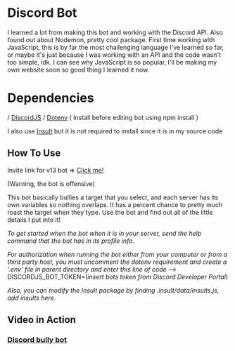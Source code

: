 # Discord Bot
I learned a lot from making this bot and working with the Discord API. Also found out about Nodemon, pretty cool package. First time working with JavaScript, this is by far the most challenging language I've learned so far, or maybe it's just because I was working with an API and the code wasn't too simple, idk. I can see why JavaScript is so popular, I'll be making my own website soon so good thing I learned it now. 

# Dependencies
/ [DiscordJS](https://www.npmjs.com/package/discord.js) / [Dotenv](https://www.npmjs.com/package/dotenv) ( Install before editing bot using npm install )

I also use [Insult](https://www.npmjs.com/package/insult) but it is not required to install since it is in my source code

## How To Use
Invite link for v13 bot => [Click me!](https://discord.com/api/oauth2/authorize?client_id=879598602882785300&permissions=0&scope=bot%20applications.commands)

(Warning, the bot is offensive)

This bot basically bullies a target that you select, and each server has its own variables so nothing overlaps. It has a percent chance to pretty much roast the target when they type. Use the bot and find out all of the little details I put into it!

*To get started when the bot when it is in your server, send the help command that the bot has in its profile info.*

*For authorization when running the bot either from your computer or from a third party host, you must uncomment the dotenv requirement and create a '.env' file in parent directory and enter this line of code*
--> DISCORDJS_BOT_TOKEN=(*insert bots token from Discord Developer Portal*)

*Also, you can modify the Insult package by finding .insult/data/insults.js, add insults here.*

## Video in Action
### [Discord bully bot](https://youtu.be/pyE2OWJ4U1c)

